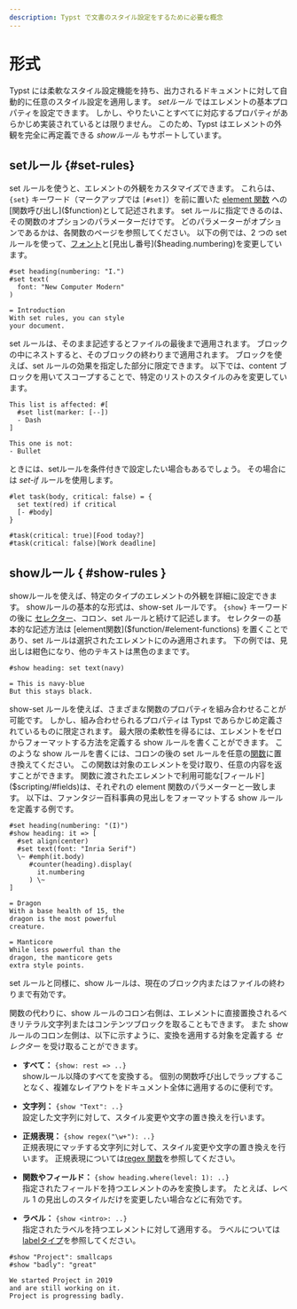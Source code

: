 ```yaml
---
description: Typst で文書のスタイル設定をするために必要な概念
---
```


# 形式

Typst には柔軟なスタイル設定機能を持ち、出力されるドキュメントに対して自動的に任意のスタイル設定を適用します。
_setルール_ ではエレメントの基本プロパティを設定できます。
しかし、やりたいことすべてに対応するプロパティがあらかじめ実装されているとは限りません。
このため、Typst はエレメントの外観を完全に再定義できる _showルール_ もサポートしています。

## setルール {#set-rules}

set ルールを使うと、エレメントの外観をカスタマイズできます。
これらは、`{set}` キーワード（マークアップでは `[#set]`）を前に置いた [element 関数]($function/#element-functions) への[関数呼び出し]($function)として記述されます。
set ルールに指定できるのは、その関数のオプションのパラメーターだけです。
どのパラメーターがオプションであるかは、各関数のページを参照してください。
以下の例では、2 つの set ルールを使って、[フォント]($text.font)と[見出し番号]($heading.numbering)を変更しています。

```example
#set heading(numbering: "I.")
#set text(
  font: "New Computer Modern"
)

= Introduction
With set rules, you can style
your document.
```

set ルールは、そのまま記述するとファイルの最後まで適用されます。
ブロックの中にネストすると、そのブロックの終わりまで適用されます。
ブロックを使えば、set ルールの効果を指定した部分に限定できます。
以下では、content ブロックを用いてスコープすることで、特定のリストのスタイルのみを変更しています。

```example
This list is affected: #[
  #set list(marker: [--])
  - Dash
]

This one is not:
- Bullet
```

ときには、setルールを条件付きで設定したい場合もあるでしょう。
その場合には _set-if_ ルールを使用します。

```example
#let task(body, critical: false) = {
  set text(red) if critical
  [- #body]
}

#task(critical: true)[Food today?]
#task(critical: false)[Work deadline]
```

## showルール { #show-rules }

showルールを使えば、特定のタイプのエレメントの外観を詳細に設定できます。
showルールの基本的な形式は、show-set ルールです。
`{show}` キーワードの後に [セレクター]($selector)、コロン、set ルールと続けて記述します。
セレクターの基本的な記述方法は [element関数]($function/#element-functions) を置くことであり、set ルールは選択されたエレメントにのみ適用されます。
下の例では、見出しは紺色になり、他のテキストは黒色のままです。

```example
#show heading: set text(navy)

= This is navy-blue
But this stays black.
```

show-set ルールを使えば、さまざまな関数のプロパティを組み合わせることが可能です。
しかし、組み合わせられるプロパティは Typst であらかじめ定義されているものに限定されます。
最大限の柔軟性を得るには、エレメントをゼロからフォーマットする方法を定義する show ルールを書くことができます。
このような show ルールを書くには、コロンの後の set ルールを任意の[関数]($function)に置き換えてください。
この関数は対象のエレメントを受け取り、任意の内容を返すことができます。
関数に渡されたエレメントで利用可能な[フィールド]($scripting/#fields)は、それぞれの element 関数のパラメーターと一致します。
以下は、ファンタジー百科事典の見出しをフォーマットする show ルールを定義する例です。

```example
#set heading(numbering: "(I)")
#show heading: it => [
  #set align(center)
  #set text(font: "Inria Serif")
  \~ #emph(it.body)
     #counter(heading).display(
       it.numbering
     ) \~
]

= Dragon
With a base health of 15, the
dragon is the most powerful
creature.

= Manticore
While less powerful than the
dragon, the manticore gets
extra style points.
```

set ルールと同様に、show ルールは、現在のブロック内またはファイルの終わりまで有効です。

関数の代わりに、show ルールのコロン右側は、エレメントに直接置換されるべきリテラル文字列またはコンテンツブロックを取ることもできます。
また show ルールのコロン左側は、以下に示すように、変換を適用する対象を定義する _セレクター_ を受け取ることができます。

- **すべて：** `{show: rest => ..}` \
  showルール以降のすべてを変換する。
  個別の関数呼び出しでラップすることなく、複雑なレイアウトをドキュメント全体に適用するのに便利です。

- **文字列：** `{show "Text": ..}` \
  設定した文字列に対して、スタイル変更や文字の置き換えを行います。

- **正規表現：** `{show regex("\w+"): ..}` \
  正規表現にマッチする文字列に対して、スタイル変更や文字の置き換えを行います。
  正規表現については[regex 関数]($regex)を参照してください。

- **関数やフィールド：** `{show heading.where(level: 1): ..}` \
  指定されたフィールドを持つエレメントのみを変換します。
  たとえば、レベル 1 の見出しのスタイルだけを変更したい場合などに有効です。

- **ラベル：** `{show <intro>: ..}` \
  指定されたラベルを持つエレメントに対して適用する。
  ラベルについては[labelタイプ]($label)を参照してください。

```example
#show "Project": smallcaps
#show "badly": "great"

We started Project in 2019
and are still working on it.
Project is progressing badly.
```
